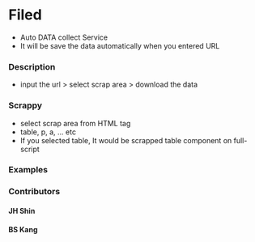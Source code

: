 # Filed
- Auto DATA collect Service 
- It will be save the data automatically when you entered URL

### Description
- input the url > select scrap area > download the data

### Scrappy
- select scrap area from HTML tag
- table, p, a, ... etc
- If you selected table, It would be scrapped table component on full-script

### Examples

### Contributors
#### JH Shin
#### BS Kang